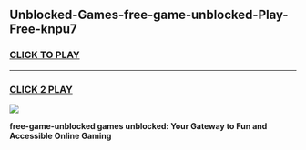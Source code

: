 
## Unblocked-Games-free-game-unblocked-Play-Free-knpu7
<h3>
<a href="https://premium76.site?title=free-game-unblocked&ref=23A">CLICK TO PLAY</a></h3>
<hr>

<h3>
<a href="https://premium76.site?title=free-game-unblocked&ref=23A">CLICK 2 PLAY</a>
  
</h3>

<a href="https://premium76.site?title=free-game-unblocked&ref=23A"><img src="https://clearcache.store/games.png"></a>


**free-game-unblocked games unblocked: Your Gateway to Fun and Accessible Online Gaming**
